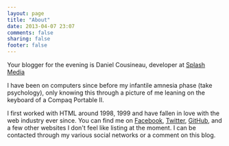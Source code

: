 ```yaml
---
layout: page
title: "About"
date: 2013-04-07 23:07
comments: false
sharing: false
footer: false
---
```


Your blogger for the evening is Daniel Cousineau, developer at [Splash Media](http://splashmedia.com)

I have been on computers since before my infantile amnesia phase (take psychology), only knowing this through a picture of me leaning on the keyboard of a Compaq Portable II.

I first worked with HTML around 1998, 1999 and have fallen in love with the web industry ever since. You can find me on [Facebook](http://facebook.com/dcousineau), [Twitter](http://twitter.com/dcousineau), [GitHub](https://github.com/dcousineau), and a few other websites I don't feel like listing at the moment. I can be contacted through my various social networks or a comment on this blog.